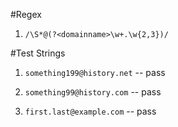 #Regex

1. `/\S*@(?<domainname>\w+.\w{2,3})/`


#Test Strings
1. `something199@history.net` -- pass

2. `something99@history.com` -- pass

3. `first.last@example.com` -- pass
